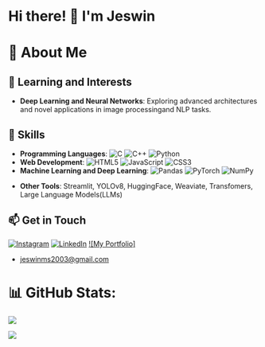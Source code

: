 # Hi there! 👋 I'm Jeswin

# 💫 About Me

<!-- - **Visual Product Recommendations for E-commerce**: Leveraging generative AI models like LLaVA and CLIP for scalable, cloud-based visual product retrieval and recommendations.
!-->
## 🌱 Learning and Interests
- **Deep Learning and Neural Networks**: Exploring advanced architectures and novel applications in image processingand NLP tasks.

## 🚀 Skills
- **Programming Languages**: ![C](https://img.shields.io/badge/c-%2300599C.svg?style=for-the-badge&logo=c&logoColor=white) ![C++](https://img.shields.io/badge/c++-%2300599C.svg?style=for-the-badge&logo=c%2B%2B&logoColor=white) ![Python](https://img.shields.io/badge/python-3670A0?style=for-the-badge&logo=python&logoColor=ffdd54) 
- **Web Development**: ![HTML5](https://img.shields.io/badge/html5-%23E34F26.svg?style=for-the-badge&logo=html5&logoColor=white) ![JavaScript](https://img.shields.io/badge/javascript-%23323330.svg?style=for-the-badge&logo=javascript&logoColor=%23F7DF1E) ![CSS3](https://img.shields.io/badge/css3-%231572B6.svg?style=for-the-badge&logo=css3&logoColor=white) 
- **Machine Learning and Deep Learning**: ![Pandas](https://img.shields.io/badge/pandas-%23150458.svg?style=for-the-badge&logo=pandas&logoColor=white) ![PyTorch](https://img.shields.io/badge/PyTorch-%23EE4C2C.svg?style=for-the-badge&logo=PyTorch&logoColor=white) ![NumPy](https://img.shields.io/badge/numpy-%23013243.svg?style=for-the-badge&logo=numpy&logoColor=white)
<!--- **Big Data**: Hadoop, Spark, Pig
!-->
- **Other Tools**: Streamlit, YOLOv8, HuggingFace, Weaviate, Transfomers, Large Language Models(LLMs)

## 📫 Get in Touch
[![Instagram](https://img.shields.io/badge/Instagram-%23E4405F.svg?logo=Instagram&logoColor=white)](https://instagram.com//jeswin_16_) [![LinkedIn](https://img.shields.io/badge/LinkedIn-%230077B5.svg?logo=linkedin&logoColor=white)](https://www.linkedin.com/in/jeswin-ms-5a347a237/)
[![My Portfolio]](https://jeswin-ms-portfolio.vercel.app/)
- jeswinms2003@gmail.com

# 📊 GitHub Stats:
![](https://github-readme-stats.vercel.app/api/top-langs/?username=JeswinMS4&theme=dark&hide_border=true&include_all_commits=true&count_private=false&layout=compact)

[![](https://visitcount.itsvg.in/api?id=JeswinMS4&&icon=0&color=0)](https://visitcount.itsvg.in)

